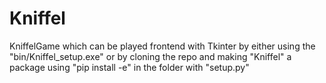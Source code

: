 # Kniffel

KniffelGame which can be played frontend with Tkinter by either using the "bin/Kniffel_setup.exe" or by cloning the repo and making "Kniffel" a package using "pip install -e" in the folder with "setup.py"